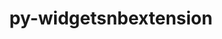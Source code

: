 ---
title: "py-widgetsnbextension"
layout: cache
categories: [package, develop-2024-02-18]
meta: {"versions": ["4.0.3"], "compilers": ["gcc@=11.1.0", "gcc@=11.4.0", "gcc@=9.4.0", "oneapi@=2024.0.0"], "oss": ["ubuntu20.04", "ubuntu22.04"], "platforms": ["linux"], "targets": ["neoverse_v1", "neoverse_v2", "ppc64le", "x86_64_v3"], "stacks": ["data-vis-sdk", "e4s", "e4s-neoverse-v2", "e4s-neoverse_v1", "e4s-oneapi", "e4s-power", "root"], "num_specs": 8, "num_specs_by_stack": {"e4s-neoverse_v1": 1, "root": 8, "e4s-power": 1, "data-vis-sdk": 2, "e4s": 2, "e4s-neoverse-v2": 1, "e4s-oneapi": 1}}
spec_details: [{"hash": "i6wb4gapjxrfyxsf7lxdfdohzn426tko", "compiler": "gcc@=11.4.0", "versions": ["4.0.3"], "os": "ubuntu20.04", "platform": "linux", "target": "neoverse_v1", "variants": ["build_system=python_pip"], "stacks": ["e4s-neoverse_v1", "root"], "size": "-", "tarball": "https://binaries.spack.io/releases/develop-2024-02-18/build_cache/linux-ubuntu20.04-neoverse_v1/gcc-11.4.0/py-widgetsnbextension-4.0.3/linux-ubuntu20.04-neoverse_v1-gcc-11.4.0-py-widgetsnbextension-4.0.3-i6wb4gapjxrfyxsf7lxdfdohzn426tko.spack"}, {"hash": "rzi2lfydshv3de2wwku2fwoaxzy27bsd", "compiler": "gcc@=9.4.0", "versions": ["4.0.3"], "os": "ubuntu20.04", "platform": "linux", "target": "ppc64le", "variants": ["build_system=python_pip"], "stacks": ["e4s-power", "root"], "size": "-", "tarball": "https://binaries.spack.io/releases/develop-2024-02-18/build_cache/linux-ubuntu20.04-ppc64le/gcc-9.4.0/py-widgetsnbextension-4.0.3/linux-ubuntu20.04-ppc64le-gcc-9.4.0-py-widgetsnbextension-4.0.3-rzi2lfydshv3de2wwku2fwoaxzy27bsd.spack"}, {"hash": "v7wnaevduivqyglpuybh3optfkgb6ref", "compiler": "gcc@=11.1.0", "versions": ["4.0.3"], "os": "ubuntu20.04", "platform": "linux", "target": "x86_64_v3", "variants": ["build_system=python_pip"], "stacks": ["root", "data-vis-sdk"], "size": "-", "tarball": "https://binaries.spack.io/releases/develop-2024-02-18/build_cache/linux-ubuntu20.04-x86_64_v3/gcc-11.1.0/py-widgetsnbextension-4.0.3/linux-ubuntu20.04-x86_64_v3-gcc-11.1.0-py-widgetsnbextension-4.0.3-v7wnaevduivqyglpuybh3optfkgb6ref.spack"}, {"hash": "xxqezgx26y6vpfdsqbhoe4urn3ex7aog", "compiler": "gcc@=11.1.0", "versions": ["4.0.3"], "os": "ubuntu20.04", "platform": "linux", "target": "x86_64_v3", "variants": ["build_system=python_pip"], "stacks": ["root", "data-vis-sdk"], "size": "-", "tarball": "https://binaries.spack.io/releases/develop-2024-02-18/build_cache/linux-ubuntu20.04-x86_64_v3/gcc-11.1.0/py-widgetsnbextension-4.0.3/linux-ubuntu20.04-x86_64_v3-gcc-11.1.0-py-widgetsnbextension-4.0.3-xxqezgx26y6vpfdsqbhoe4urn3ex7aog.spack"}, {"hash": "tyswvhn4ozmvep5msihjnypcuqullohc", "compiler": "gcc@=11.4.0", "versions": ["4.0.3"], "os": "ubuntu20.04", "platform": "linux", "target": "x86_64_v3", "variants": ["build_system=python_pip"], "stacks": ["root", "e4s"], "size": "-", "tarball": "https://binaries.spack.io/releases/develop-2024-02-18/build_cache/linux-ubuntu20.04-x86_64_v3/gcc-11.4.0/py-widgetsnbextension-4.0.3/linux-ubuntu20.04-x86_64_v3-gcc-11.4.0-py-widgetsnbextension-4.0.3-tyswvhn4ozmvep5msihjnypcuqullohc.spack"}, {"hash": "lyqzsjwgjsdzwojkgebgunsj5d7wbrem", "compiler": "gcc@=11.4.0", "versions": ["4.0.3"], "os": "ubuntu20.04", "platform": "linux", "target": "x86_64_v3", "variants": ["build_system=python_pip"], "stacks": ["root", "e4s"], "size": "-", "tarball": "https://binaries.spack.io/releases/develop-2024-02-18/build_cache/linux-ubuntu20.04-x86_64_v3/gcc-11.4.0/py-widgetsnbextension-4.0.3/linux-ubuntu20.04-x86_64_v3-gcc-11.4.0-py-widgetsnbextension-4.0.3-lyqzsjwgjsdzwojkgebgunsj5d7wbrem.spack"}, {"hash": "haewx64m3s3gzpit3udqfoa67ct7kquy", "compiler": "gcc@=11.4.0", "versions": ["4.0.3"], "os": "ubuntu22.04", "platform": "linux", "target": "neoverse_v2", "variants": ["build_system=python_pip"], "stacks": ["e4s-neoverse-v2", "root"], "size": "-", "tarball": "https://binaries.spack.io/releases/develop-2024-02-18/build_cache/linux-ubuntu22.04-neoverse_v2/gcc-11.4.0/py-widgetsnbextension-4.0.3/linux-ubuntu22.04-neoverse_v2-gcc-11.4.0-py-widgetsnbextension-4.0.3-haewx64m3s3gzpit3udqfoa67ct7kquy.spack"}, {"hash": "72vnmr2zpvplqlnq3l6jodah4i3dmipl", "compiler": "oneapi@=2024.0.0", "versions": ["4.0.3"], "os": "ubuntu22.04", "platform": "linux", "target": "x86_64_v3", "variants": ["build_system=python_pip"], "stacks": ["e4s-oneapi", "root"], "size": "-", "tarball": "https://binaries.spack.io/releases/develop-2024-02-18/build_cache/linux-ubuntu22.04-x86_64_v3/oneapi-2024.0.0/py-widgetsnbextension-4.0.3/linux-ubuntu22.04-x86_64_v3-oneapi-2024.0.0-py-widgetsnbextension-4.0.3-72vnmr2zpvplqlnq3l6jodah4i3dmipl.spack"}]
---